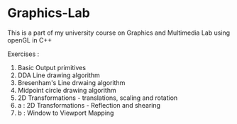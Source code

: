 # Graphics-Lab
This is a part of my university course on Graphics and Multimedia Lab using openGL in C++

Exercises :
  1. Basic Output primitives
  2. DDA Line drawing algorithm
  3. Bresenham's Line drwaing algorithm
  4. Midpoint circle drawing algorithm
  5. 2D Transformations - translations, scaling and rotation
  6. a : 2D Transformations - Reflection and shearing
  6. b :  Window to Viewport Mapping
